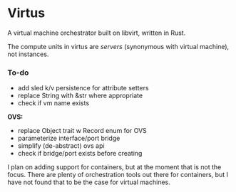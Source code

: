 # Virtus

A virtual machine orchestrator built on libvirt, written in Rust.

The compute units in virtus are *servers* (synonymous with virtual machine), not instances.

### To-do
- add sled k/v persistence for attribute setters
- replace String with &str where appropriate
- check if vm name exists

**OVS:**
- replace Object trait w Record enum for OVS
- parameterize interface/port bridge
- simplify (de-abstract) ovs api
- check if bridge/port exists before creating

I plan on adding support for containers, but at the moment that is not the focus. There are plenty of orchestration tools out there for containers, but I have not found that to be the case for virtual machines. 
